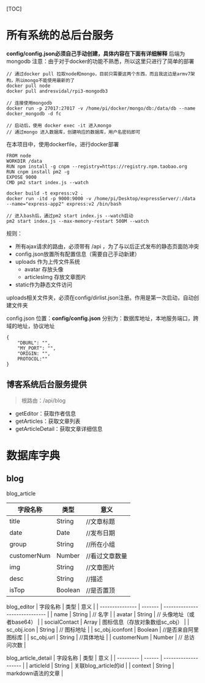 [TOC]

# 所有系统的总后台服务
**config/config.json必须自己手动创建，具体内容在下面有详细解释**
后端为mongodb
注意：由于对于docker的功能不熟悉，所以这里只进行了简单的部署
```
// 通过docker pull 拉取node和mongo，目前只需要这两个东西，而且我这边是armv7架构，所以mongo不能使用最新的了
docker pull node
docker pull andresvidal/rpi3-mongodb3

// 连接使用mongodb
docker run -p 27017:27017 -v /home/pi/docker/mongo/db:/data/db --name docker_mongodb -d fc

// 启动后，使用 docker exec -it 进入mongo
// 通过mongo 进入数据库，创建响应的数据库，用户名密码即可
```
在本项目中，使用dockerfile，进行docker部署
```
FROM node
WORKDIR /data
RUN npm install -g cnpm --registry=https://registry.npm.taobao.org
RUN cnpm install pm2 -g
EXPOSE 9000
CMD pm2 start index.js --watch
```
```
docker build -t express:v2 .
docker run -itd -p 9000:9000 -v /home/pi/Desktop/expressServer/:/data --name="express-app2" express:v2 /bin/bash

// 进入bash后，通过pm2 start index.js --watch启动
pm2 start index.js --max-memory-restart 500M --watch
```

规则：
- 所有ajax请求的路由，必须带有 /api ，为了与以后正式发布的静态页面防冲突
- config.json放置所有配置信息（需要自己手动新建）
- uploads 作为上传文件系统
  - avatar  存放头像
  - articlesImg 存放文章图片
- static作为静态文件访问 

uploads相关文件夹，必须在config/dirlist.json注册。作用是第一次启动，自动创建文件夹

config.json
位置：**config/config.json**
分别为：数据库地址，本地服务端口，跨域的地址，协议地址
```
{
    "DBURL": "",
    "MY_PORT": "",
    "ORIGIN: "",
    PROTOCOL:""
}
```

## 博客系统后台服务提供
> 根路由：/api/blog

- getEditor：获取作者信息
- getArticles：获取文章列表
- getArticleDetail：获取文章详细信息

# 数据库字典
## blog

blog_article

| 字段名称    | 类型    | 意义           |
| ----------- | ------- | -------------- |
| title       | String  | //文章标题     |
| date        | Date    | //发布日期     |
| group       | String  | //所在小组     |
| customerNum | Number  | //看过文章数量 |
| img         | String  | //文章图片     |
| desc        | String  | //描述         |
| isTop       | Boolean | //是否置顶     |

blog_editor
| 字段名称        | 类型    | 意义                           |
| --------------- | ------- | ------------------------------ |
| name            | String  | // 名字                        |
| avatar          | String  | // 头像地址（或者base64）      |
| socialContact   | Array   | 图标信息（存放对象数组sc_obj） |
| sc_obj.icon     | String  | // 图标地址                    |
| sc_obj.iconfont | Boolean | //是否来自阿里图标库           |
| sc_obj.url      | String  | //具体地址                     |
| customerNum     | Number  | // 总访问次数                  |

blog_article_detail
| 字段名称  | 类型   | 意义                 |
| --------- | ------ | -------------------- |
| articleId | String | 关联blog_article的id |
| context   | String | markdown语法的文章   |
